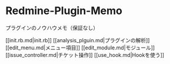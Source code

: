 Redmine-Plugin-Memo
===================

プラグインのノウハウメモ（保証なし）

[[init.rb.md|init.rb]]
[[analysis_plguin.md|プラグインの解析]]
[[edit_menu.md|メニュー項目]]
[[edit_module.md|モジュール]]
[[issue_controller.md|チケット操作]]
[[use_hook.md|Hookを使う]]
